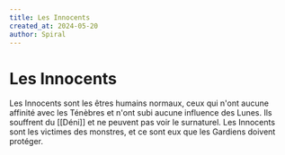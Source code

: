 ```yaml
---
title: Les Innocents
created_at: 2024-05-20
author: Spiral
---
```

# Les Innocents
Les Innocents sont les êtres humains normaux, ceux qui n'ont aucune affinité avec les Ténèbres et n'ont subi aucune influence des Lunes. Ils souffrent du [[Déni]] et ne peuvent pas voir le surnaturel. Les Innocents sont les victimes des monstres, et ce sont eux que les Gardiens doivent protéger.